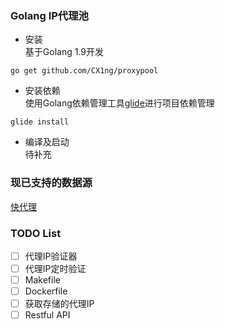### Golang IP代理池

+ 安装  
基于Golang 1.9开发
```
go get github.com/CX1ng/proxypool
```
+ 安装依赖  
使用Golang依赖管理工具[glide](https://github.com/Masterminds/glide)进行项目依赖管理
```
glide install
```
+ 编译及启动  
待补充

### 现已支持的数据源
[快代理](https://www.kuaidaili.com/)

### TODO List
- [ ] 代理IP验证器  
- [ ] 代理IP定时验证
- [ ] Makefile
- [ ] Dockerfile
- [ ] 获取存储的代理IP
- [ ] Restful API